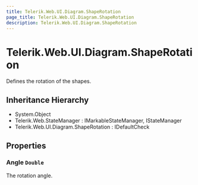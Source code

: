 ```yaml
---
title: Telerik.Web.UI.Diagram.ShapeRotation
page_title: Telerik.Web.UI.Diagram.ShapeRotation
description: Telerik.Web.UI.Diagram.ShapeRotation
---
```


# Telerik.Web.UI.Diagram.ShapeRotation

Defines the rotation of the shapes.

## Inheritance Hierarchy

* System.Object
* Telerik.Web.StateManager : IMarkableStateManager, IStateManager
* Telerik.Web.UI.Diagram.ShapeRotation : IDefaultCheck

## Properties

###  Angle `Double`

The rotation angle.


